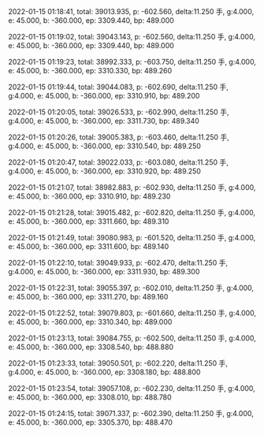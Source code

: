 2022-01-15 01:18:41, total: 39013.935, p: -602.560, delta:11.250 手, g:4.000, e: 45.000, b: -360.000, ep: 3309.440, bp: 489.000

2022-01-15 01:19:02, total: 39043.143, p: -602.560, delta:11.250 手, g:4.000, e: 45.000, b: -360.000, ep: 3309.440, bp: 489.000

2022-01-15 01:19:23, total: 38992.333, p: -603.750, delta:11.250 手, g:4.000, e: 45.000, b: -360.000, ep: 3310.330, bp: 489.260

2022-01-15 01:19:44, total: 39044.083, p: -602.690, delta:11.250 手, g:4.000, e: 45.000, b: -360.000, ep: 3310.910, bp: 489.200

2022-01-15 01:20:05, total: 39026.533, p: -602.990, delta:11.250 手, g:4.000, e: 45.000, b: -360.000, ep: 3311.730, bp: 489.340

2022-01-15 01:20:26, total: 39005.383, p: -603.460, delta:11.250 手, g:4.000, e: 45.000, b: -360.000, ep: 3310.540, bp: 489.250

2022-01-15 01:20:47, total: 39022.033, p: -603.080, delta:11.250 手, g:4.000, e: 45.000, b: -360.000, ep: 3310.920, bp: 489.250

2022-01-15 01:21:07, total: 38982.883, p: -602.930, delta:11.250 手, g:4.000, e: 45.000, b: -360.000, ep: 3310.910, bp: 489.230

2022-01-15 01:21:28, total: 39015.482, p: -602.820, delta:11.250 手, g:4.000, e: 45.000, b: -360.000, ep: 3311.660, bp: 489.310

2022-01-15 01:21:49, total: 39080.983, p: -601.520, delta:11.250 手, g:4.000, e: 45.000, b: -360.000, ep: 3311.600, bp: 489.140

2022-01-15 01:22:10, total: 39049.933, p: -602.470, delta:11.250 手, g:4.000, e: 45.000, b: -360.000, ep: 3311.930, bp: 489.300

2022-01-15 01:22:31, total: 39055.397, p: -602.010, delta:11.250 手, g:4.000, e: 45.000, b: -360.000, ep: 3311.270, bp: 489.160

2022-01-15 01:22:52, total: 39079.803, p: -601.660, delta:11.250 手, g:4.000, e: 45.000, b: -360.000, ep: 3310.340, bp: 489.000

2022-01-15 01:23:13, total: 39084.755, p: -602.500, delta:11.250 手, g:4.000, e: 45.000, b: -360.000, ep: 3308.540, bp: 488.880

2022-01-15 01:23:33, total: 39050.501, p: -602.220, delta:11.250 手, g:4.000, e: 45.000, b: -360.000, ep: 3308.180, bp: 488.800

2022-01-15 01:23:54, total: 39057.108, p: -602.230, delta:11.250 手, g:4.000, e: 45.000, b: -360.000, ep: 3308.010, bp: 488.780

2022-01-15 01:24:15, total: 39071.337, p: -602.390, delta:11.250 手, g:4.000, e: 45.000, b: -360.000, ep: 3305.370, bp: 488.470